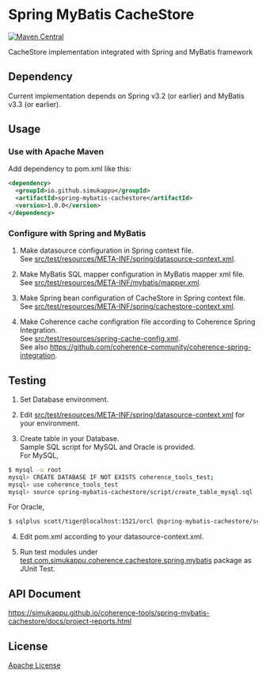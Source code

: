 # Spring MyBatis CacheStore  
[![Maven Central](https://maven-badges.herokuapp.com/maven-central/io.github.simukappu/spring-mybatis-cachestore/badge.svg)](https://maven-badges.herokuapp.com/maven-central/io.github.simukappu/spring-mybatis-cachestore)

CacheStore implementation integrated with Spring and MyBatis framework

## Dependency
Current implementation depends on Spring v3.2 (or earlier) and MyBatis v3.3 (or earlier).

## Usage
### Use with Apache Maven
Add dependency to pom.xml like this:
```xml
<dependency>
  <groupId>io.github.simukappu</groupId>
  <artifactId>spring-mybatis-cachestore</artifactId>
  <version>1.0.0</version>
</dependency>
```

### Configure with Spring and MyBatis
1. Make datasource configuration in Spring context file.  
See [src/test/resources/META-INF/spring/datasource-context.xml](src/test/resources/META-INF/spring/datasource-context.xml).

2. Make MyBatis SQL mapper configuration in MyBatis mapper xml file.  
See [src/test/resources/META-INF/mybatis/mapper.xml](src/test/resources/META-INF/mybatis/mapper.xml).

3. Make Spring bean configuration of CacheStore in Spring context file.  
See [src/test/resources/META-INF/spring/cachestore-context.xml](src/test/resources/META-INF/spring/cachestore-context.xml).

4. Make Coherence cache configration file according to Coherence Spring Integration.  
See [src/test/resources/spring-cache-config.xml](src/test/resources/spring-cache-config.xml).  
See also <https://github.com/coherence-community/coherence-spring-integration>.

## Testing
1. Set Database environment.

2. Edit [src/test/resources/META-INF/spring/datasource-context.xml](src/test/resources/META-INF/spring/datasource-context.xml) for your environment.

3. Create table in your Database.  
Sample SQL script for MySQL and Oracle is provided.  
For MySQL, 
```sh
$ mysql -u root
mysql> CREATE DATABASE IF NOT EXISTS coherence_tools_test;
mysql> use coherence_tools_test
mysql> source spring-mybatis-cachestore/script/create_table_mysql.sql
```  
For Oracle, 
```sh
$ sqlplus scott/tiger@localhost:1521/orcl @spring-mybatis-cachestore/script/create_table_oracle.sql
```  

4. Edit pom.xml according to your datasource-context.xml.

5. Run test modules under [test.com.simukappu.coherence.cachestore.spring.mybatis](src/test/java/test/com/simukappu/coherence/cachestore/spring/mybatis) package as JUnit Test.

## API Document
<https://simukappu.github.io/coherence-tools/spring-mybatis-cachestore/docs/project-reports.html>

## License
[Apache License](LICENSE)
